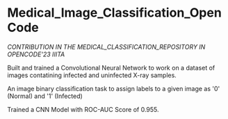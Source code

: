 # Medical_Image_Classification_OpenCode
*CONTRIBUTION IN THE MEDICAL_CLASSIFICATION_REPOSITORY IN OPENCODE'23 IIITA*

Built and trained a Convolutional Neural Network to work on a dataset of images contatining infected and uninfected X-ray samples.

An image binary classification task to assign labels to a given image as '0' (Normal) and '1' (Infected)

Trained a CNN Model with ROC-AUC Score of 0.955.

